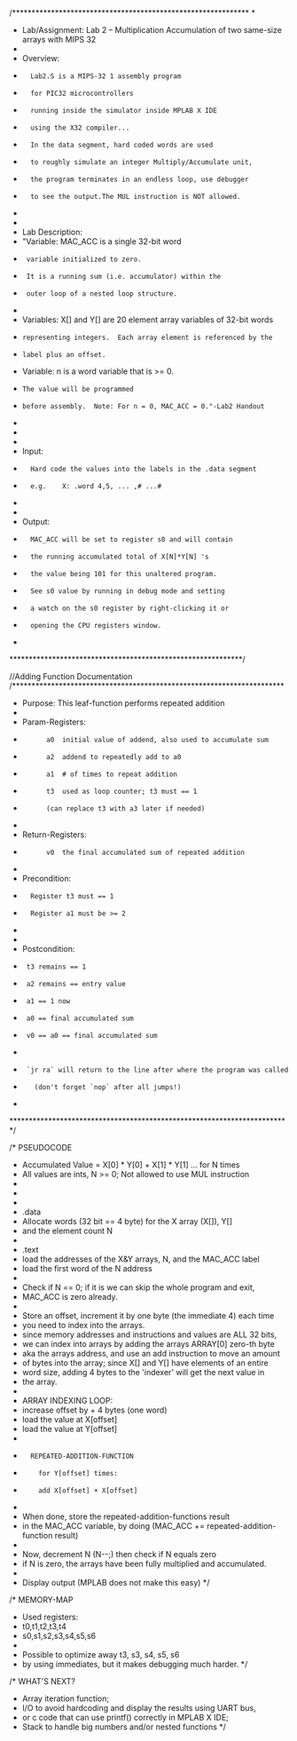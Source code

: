 /*************************************************************
*
* Lab/Assignment: Lab 2 – Multiplication Accumulation of
						  two same-size arrays with MIPS 32
* 
* Overview:
*		Lab2.S is a MIPS-32 1 assembly program 
*		for PIC32 microcontrollers
*		running inside the simulator inside MPLAB X IDE
*		using the X32 compiler...
*		In the data segment, hard coded words are used
*		to roughly simulate an integer Multiply/Accumulate unit,
*       the program terminates in an endless loop, use debugger
*  		to see the output.The MUL instruction is NOT allowed.
* 	
* 	
* Lab Description:
*  "Variable: MAC_ACC is a single 32-bit word 
*      variable initialized to zero.  
*      It is a running sum (i.e. accumulator) within the 
*      outer loop of a nested loop structure.
*      
*   Variables: X[] and Y[] are 20 element array variables of 32-bit words 
*     representing integers.  Each array element is referenced by the 
*     label plus an offset.
*   Variable: n is a word variable that is >= 0.  
*     The value will be programmed 
*     before assembly.  Note: For n = 0, MAC_ACC = 0."-Lab2 Handout
*    
* 	
*
* Input:
*		Hard code the values into the labels in the .data segment
*       e.g.    X: .word 4,5, ... ,# ...#
* 	
*
* Output:
*		MAC_ACC will be set to register s0 and will contain
*       the running accumulated total of X[N]*Y[N] 's
*       the value being 101 for this unaltered program.
*       See s0 value by running in debug mode and setting
*       a watch on the s0 register by right-clicking it or
*       opening the CPU registers window.
*
************************************************************/

//Adding Function Documentation
/**********************************************************************	
* Purpose: This leaf-function performs repeated addition
*
* Param-Registers:
*			a0	initial value of addend, also used to accumulate sum
*			a2  addend to repeatedly add to a0
*           a1  # of times to repeat addition
*           t3  used as loop counter; t3 must == 1
*			(can replace t3 with a3 later if needed)
*
* Return-Registers:
*			v0  the final accumulated sum of repeated addition
*
* Precondition: 
* 		Register t3 must == 1
*		Register a1 must be >= 2
*     
*
* Postcondition: 
*      t3 remains == 1
*      a2 remains == entry value
*      a1 == 1 now
*      a0 == final accumulated sum
*      v0 == a0 == final accumulated sum
*      
*      `jr ra` will return to the line after where the program was called
*        (don't forget `nop` after all jumps!)
*
************************************************************************/



/* PSEUDOCODE
*	Accumulated Value = X[0] * Y[0] + X[1] * Y[1] ... for N times
*	All values are ints, N >= 0; Not allowed to use MUL instruction
*
*
*
*  .data
*  Allocate words (32 bit == 4 byte) for the X array (X[]), Y[]
*  and the element count N
*  
*  .text
*  load the addresses of the X&Y arrays, N, and the MAC_ACC label
*  load the first word of the N address
*
*  Check if N == 0; if it is we can skip the whole program and exit,
*  MAC_ACC is zero already.
*
*  Store an offset, increment it by one byte (the immediate 4) each time
*  you need to index into the arrays.
*  since memory addresses and instructions and values are ALL 32 bits,
*  we can index into arrays by adding the arrays ARRAY[0] zero-th byte
*  aka the arrays address, and use an add instruction to move an amount
*  of bytes into the array; since X[] and Y[] have elements of an entire
*  word size, adding 4 bytes to the 'indexer' will get the next value in
*  the array.
*  
*  ARRAY INDEXING LOOP:
*  increase offset by + 4 bytes (one word)
*  load the value at X[offset]
*  load the value at Y[offset]
*  
*		REPEATED-ADDITION-FUNCTION
*		  for Y[offset] times:
*		  add X[offset] + X[offset]
*		
*	When done, store the repeated-addition-functions result
*	in the MAC_ACC variable, by doing (MAC_ACC += repeated-addition-function result)
*    
*  Now, decrement N (N--;) then check if N equals zero
*  if N is zero, the arrays have been fully multiplied and accumulated.
*  
*  Display output (MPLAB does not make this easy)
*/


/* MEMORY-MAP
* Used registers:
* 	t0,t1,t2,t3,t4
*   s0,s1,s2,s3,s4,s5,s6
* 
* Possible to optimize away t3, s3, s4, s5, s6
*    by using immediates, but it makes debugging much harder.
*/

/* WHAT'S NEXT?
* Array iteration function;
* I/O to avoid hardcoding and display the results using UART bus,
* or c code that can use printf() correctly in MPLAB X IDE;
* Stack to handle big numbers and/or nested functions
*/